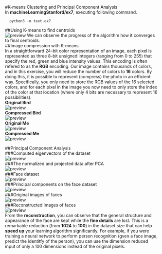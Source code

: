 #K-means Clustering and Principal Component Analysis<br>
In **machineLearningStanford/ex7**, executing following command.<br>
```
  python3 -m text.ex7
```
##Using K-means to find centroids<br>
![preview](https://cloud.githubusercontent.com/assets/5163329/18864927/3fce40b0-84cb-11e6-9bd4-e86b71928658.png)
We can observe the progress of the algorithm how it converges to final centroids.<br>
##Image compression with K-means<br>
In a straightforward 24-bit color representation of an image, each pixel is represented as three 8-bit unsigned
integers (ranging from 0 to 255) that specify the red, green and blue intensity values. This encoding is often 
refered to as the **RGB** encoding. Our image contains thousands of colors, and in this exercise, you will reduce
the number of colors to **16** colors. By doing this, it is possible to represent (compress) the photo in an efficient
way. Specifically, you only need to store the RGB values of the 16 selected colors, and for each pixel in the image
you now need to only store the index of the color at that location (where only 4 bits are necessary to represent 16 
possibilities).<br>
**Original Bird**<br>
![preview](https://cloud.githubusercontent.com/assets/5163329/18864909/2be278dc-84cb-11e6-8a22-a467ec5bb414.png)<br>
**Compressed Bird**<br>
![preview](https://cloud.githubusercontent.com/assets/5163329/18864906/2bdca646-84cb-11e6-8a4b-7d1ea03b8e33.png)<br>
**Original Me**<br>
![preview](https://cloud.githubusercontent.com/assets/5163329/18864910/2be38e34-84cb-11e6-8b7b-4e5d68138664.png)<br>
**Compressed Me**<br>
![preview](https://cloud.githubusercontent.com/assets/5163329/18864911/2be5282a-84cb-11e6-8879-02525f1199e3.png)<br>

##Principal Component Analysis<br>
###Computed eigenvectors of the dataset<br>
![preview](https://cloud.githubusercontent.com/assets/5163329/18868576/50c64556-84db-11e6-8291-e76cdc85f053.png)<br>
###The normalized and projected data after PCA<br>
![preview](https://cloud.githubusercontent.com/assets/5163329/18868580/50cabde8-84db-11e6-8188-5340aaf91568.png)<br>
###Face dataset<br>
![preview](https://cloud.githubusercontent.com/assets/5163329/18868579/50ca0254-84db-11e6-9a64-f2f908f570ab.png)<br>
###Principal components on the face dataset<br>
![preview](https://cloud.githubusercontent.com/assets/5163329/18868582/50f72590-84db-11e6-827a-04851aed9883.png)<br>
###Original images of faces<br>
![preview](https://cloud.githubusercontent.com/assets/5163329/18868583/50f7ce6e-84db-11e6-932c-73f5dd76ed46.png)<br>
###Reconstructed images of faces<br>
![preview](https://cloud.githubusercontent.com/assets/5163329/18868584/50f8a942-84db-11e6-9918-1d30f8b984bf.png)<br>
From the **reconstruction**, you can observe that the general structure and appearance of the face are kept while the
**fine details** are lost. This is a remarkable reduction (from **1024** to **100**) in the dataset size that can help
**speed up** your learning algorithm significantly. For example, if you were training a neural network to perform person recognition (gven a face image, predict the identitfy of the person), you can use the dimension reduced input of only a
100 dimensions instead of the original pixels.<br>
